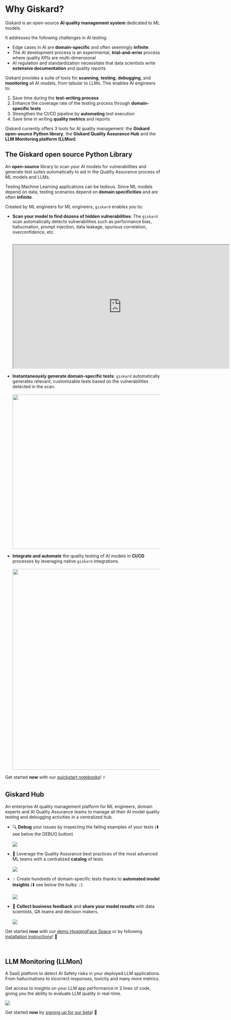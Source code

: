 # Why Giskard?

Giskard is an open-source **AI quality management system** dedicated to ML models.

It addresses the following challenges in AI testing:

* Edge cases in AI are **domain-specific** and often seemingly **infinite**
* The AI development process is an experimental, **trial-and-error** process where quality KPIs are multi-dimensional
* AI regulation and standardization necessitate that data scientists write **extensive documentation** and quality reports

Giskard provides a suite of tools for **scanning**, **testing**, **debugging**, and **monitoring** all AI models, from tabular to LLMs. This enables AI engineers to:
1. Save time during the **test-writing process**
2. Enhance the coverage rate of the testing process through **domain-specific tests**
3. Strengthen the CI/CD pipeline by **automating** test execution
4. Save time in writing **quality metrics** and reports

Giskard currently offers 3 tools for AI quality management: the **Giskard open-source Python library**, the **Giskard Quality
Assurance Hub** and the **LLM Monitoring platform (LLMon)**.

## The Giskard open source Python Library

An **open-source** library to scan your AI models for vulnerabilities and generate test suites automatically to aid in
the Quality Assurance process of ML models and LLMs.

Testing Machine Learning applications can be tedious. Since ML models depend on data, testing scenarios depend on
**domain specificities** and are often **infinite**.

Created by ML engineers for ML engineers, `giskard` enables you to:

- **Scan your model to find dozens of hidden vulnerabilities**: The `giskard` scan automatically detects vulnerabilities
such as performance bias, hallucination, prompt injection, data leakage, spurious correlation, overconfidence, etc.
  <br><br>
  <iframe src="https://htmlpreview.github.io/?https://gist.githubusercontent.com/AbSsEnT/a67354621807f3c3a332fca7d8b9a5c8/raw/588f027dc6b14c88c7393c50ff3086fe1122e2e9/LLM_QA_IPCC_scan_report.html" width="700" height="400"></iframe>


- **Instantaneously generate domain-specific tests**: `giskard` automatically generates relevant, customizable tests based on the
vulnerabilities detected in the scan.
  <br><br>
  <img src="../assets/test_suite_scan_llm.png" width="500">


- **Integrate and automate** the quality testing of AI models in **CI/CD** processes by leveraging native `giskard` integrations.
  <br><br>
  <img src="../assets/gh_discussion.png" width="650">


Get started **now** with our [quickstart notebooks](../getting_started/quickstart/index.md)! ⚡️

## Giskard Hub

An enterprise AI quality management platform for ML engineers, domain experts and AI Quality Assurance teams to manage
all their AI model quality testing and debugging activities in a centralized hub.

- 🔍 **Debug** your issues by inspecting the failing examples of your tests (⬇️ see below the DEBUG button)
  <br><br>
  ![](../assets/test_suite_tabular.png)

- 📖 Leverage the Quality Assurance best practices of the most advanced ML teams with a centralized **catalog** of tests
  <br><br>
  ![](../assets/catalog.png)

- 💡 Create hundreds of domain-specific tests thanks to **automated model insights** (⬇️ see below the bulbs 💡).
  <br><br>
  ![](../assets/push.png)

- 💬 **Collect business feedback** and **share your model results** with data scientists, QA teams and decision makers.
  <br><br>
  ![](../assets/credit_scoring_comment.png)


Get started **now** with our [demo HuggingFace Space](https://huggingface.co/spaces/giskardai/giskard) or
by following [installation instructions](../getting_started/quickstart/index.md)! 🐢

<br>

## LLM Monitoring (LLMon)

A SaaS platform to detect AI Safety risks in your deployed LLM applications. From hallucinations to incorrect responses, toxicity and many more metrics.

Get access to insights on your LLM app performance in 2 lines of code, giving you the ability to evaluate LLM quality in real-time.

  ![](../assets/llm_monitoring_dashboard.gif)


Get started **now** by [signing up for our beta](https://www.giskard.ai/llmon)! 🍋
